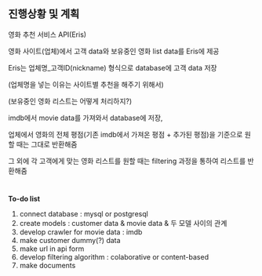 ## 진행상황 및 계획
영화 추천 서비스 API(Eris)

영화 사이트(업체)에서 고객 data와 보유중인 영화 list data를 Eris에 제공

Eris는 업체명_고객ID(nickname) 형식으로 database에 고객 data 저장

(업체명을 넣는 이유는 사이트별 추천을 해주기 위해서)

(보유중인 영화 리스트는 어떻게 처리하지?)

imdb에서 movie data를 가져와서 database에 저장,

업체에서 영화의 전체 평점(기존 imdb에서 가져온 평점 + 추가된 평점)을 기준으로 
원할 때는 그대로 반환해줌

그 외에 각 고객에게 맞는 영화 리스트를 원할 때는 filtering 과정을 통하여
리스트를 반환해줌 

#
**To-do list**
1. connect database : mysql or postgresql 
2. create models : customer data & movie data & 두 모델 사이의 관계
3. develop crawler for movie data : imdb
4. make customer dummy(?) data  
5. make url in api form
6. develop filtering algorithm : colaborative or content-based
7. make documents